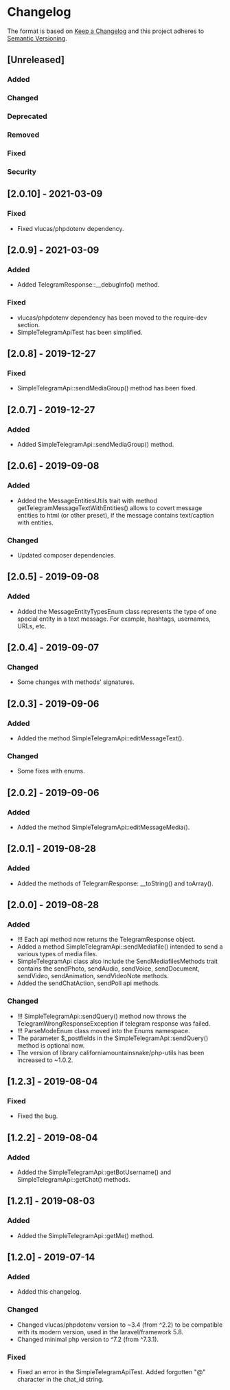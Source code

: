 # Changelog
The format is based on [Keep a Changelog](http://keepachangelog.com/en/1.0.0/)
and this project adheres to [Semantic Versioning](http://semver.org/spec/v2.0.0.html).

## [Unreleased]
### Added
### Changed
### Deprecated
### Removed
### Fixed
### Security


## [2.0.10] - 2021-03-09
### Fixed
- Fixed vlucas/phpdotenv dependency.

## [2.0.9] - 2021-03-09
### Added
- Added TelegramResponse::__debugInfo() method.
### Fixed
- vlucas/phpdotenv dependency has been moved to the require-dev section.
- SimpleTelegramApiTest has been simplified.

## [2.0.8] - 2019-12-27
### Fixed
- SimpleTelegramApi::sendMediaGroup() method has been fixed.

## [2.0.7] - 2019-12-27
### Added
- Added SimpleTelegramApi::sendMediaGroup() method.

## [2.0.6] - 2019-09-08
### Added
- Added the MessageEntitiesUtils trait with method getTelegramMessageTextWithEntities() allows to covert message entities to html (or other preset), if the message contains text/caption with entities.
### Changed
- Updated composer dependencies.

## [2.0.5] - 2019-09-08
### Added
- Added the MessageEntityTypesEnum class represents the type of one special entity in a text message. For example, hashtags, usernames, URLs, etc.

## [2.0.4] - 2019-09-07
### Changed
- Some changes with methods' signatures.

## [2.0.3] - 2019-09-06
### Added
- Added the method SimpleTelegramApi::editMessageText().
### Changed
- Some fixes with enums.

## [2.0.2] - 2019-09-06
### Added
- Added the method SimpleTelegramApi::editMessageMedia().

## [2.0.1] - 2019-08-28
### Added
- Added the methods of TelegramResponse: __toString() and toArray().

## [2.0.0] - 2019-08-28
### Added
- !!! Each api method now returns the TelegramResponse object.
- Added a method SimpleTelegramApi::sendMediafile() intended to send a various types of media files.
- SimpleTelegramApi class also include the SendMediafilesMethods trait contains the sendPhoto, sendAudio, sendVoice, sendDocument, sendVideo, sendAnimation, sendVideoNote methods.
- Added the sendChatAction, sendPoll api methods.
### Changed
- !!! SimpleTelegramApi::sendQuery() method now throws the TelegramWrongResponseException if telegram response was failed.
- !!! ParseModeEnum class moved into the Enums namespace.
- The parameter $_postfields in the SimpleTelegramApi::sendQuery() method is optional now.
- The version of library californiamountainsnake/php-utils has been increased to ~1.0.2.

## [1.2.3] - 2019-08-04
### Fixed
- Fixed the bug.

## [1.2.2] - 2019-08-04
### Added
- Added the SimpleTelegramApi::getBotUsername() and SimpleTelegramApi::getChat() methods.

## [1.2.1] - 2019-08-03
### Added
- Added the SimpleTelegramApi::getMe() method.

## [1.2.0] - 2019-07-14
### Added
- Added this changelog.
### Changed
- Changed vlucas/phpdotenv version to ~3.4 (from ^2.2) to be compatible with its modern version, used in the laravel/framework 5.8.
- Changed minimal php version to ^7.2 (from ^7.3.1).
### Fixed
- Fixed an error in the SimpleTelegramApiTest. Added forgotten "@" character in the chat_id string.
